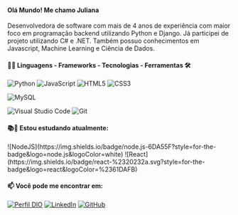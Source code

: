 #### Olá Mundo! Me chamo Juliana
Desenvolvedora de software com mais de 4 anos de experiência com maior foco em programação backend utilizando Python e Django. Já participei de projeto utilizando C# e .NET. Também possuo conhecimentos em Javascript, Machine Learning e Ciência de Dados.


<div style="width: max-content;">

#### 👩‍💻 Linguagens - Frameworks - Tecnologias - Ferramentas  🛠


![Python](https://img.shields.io/badge/python-3670A0?style=for-the-badge&logo=python&logoColor=ffdd54)
![JavaScript](https://img.shields.io/badge/JavaScript-%23EFD81D?style=flat-square&labelColor=%23414141&logo=javascript&logoColor=white)
![HTML5](https://img.shields.io/badge/HTML5-E34F26?style=for-the-badge&logo=html5&logoColor=white)
![CSS3](https://img.shields.io/badge/CSS3-1572B6?style=for-the-badge&logo=css3&logoColor=white)


![MySQL](https://img.shields.io/badge/MySQL-00000F?style=for-the-badge&logo=mysql&logoColor=white)</div>


![Visual Studio Code](https://img.shields.io/badge/Visual%20Studio%20Code-%232D9EEA?style=flat-square&labelColor=%23414141&logo=visual-studio-code&logoColor=white)
![Git](https://img.shields.io/badge/GIT-E44C30?style=for-the-badge&logo=git&logoColor=white)
</div></div>

#### 📚🚀 Estou estudando atualmente:
<div>
![NodeJS](https://img.shields.io/badge/node.js-6DA55F?style=for-the-badge&logo=node.js&logoColor=white)
![React](https://img.shields.io/badge/react-%2320232a.svg?style=for-the-badge&logo=react&logoColor=%2361DAFB)
</div>

#### 📫 Você pode me encontrar em:

[![Perfil DIO](https://img.shields.io/badge/-Meu%20Perfil%20na%20DIO-30A3DC?style=for-the-badge)](https://dio.me/users/julianagarca)
[![LinkedIn](https://img.shields.io/badge/-LinkedIn-%230A66C2?style=flat-square&labelColor=%230A66C2&logo=linkedin&logoColor=black&link=https://www.linkedin.com/in/juliana-garca/)](https://www.linkedin.com/in/juliana-garca/)
[![GitHub](https://img.shields.io/badge/GitHub-100000?style=for-the-badge&logo=github&logoColor=white)](https://github.com/jugarca)

